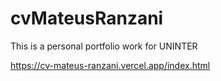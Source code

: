 # cvMateusRanzani
This is a personal portfolio work for UNINTER

https://cv-mateus-ranzani.vercel.app/index.html
